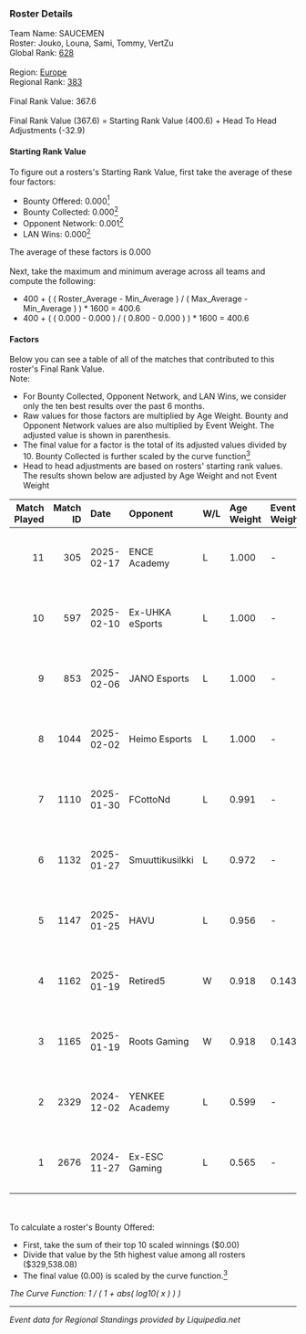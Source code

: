 ### Roster Details<br />
Team Name: SAUCEMEN<br />
Roster: Jouko, Louna, Sami, Tommy, VertZu<br />
Global Rank: [628](../standings_global.md)<br />
<br />
Region: [Europe]( ../standings_europe.md)<br />
Regional Rank: [383]( ../standings_europe.md)<br />
<br />
Final Rank Value:  367.6<br />
<br />
Final Rank Value (367.6) = Starting Rank Value (400.6) + Head To Head Adjustments (-32.9)<br />

#### Starting Rank Value<br />
To figure out a rosters's Starting Rank Value, first take the average of these four factors:<br />
- Bounty Offered: 0.000[<sup>1</sup>](#table2)
- Bounty Collected: 0.000[<sup>2</sup>](#table1)
- Opponent Network: 0.001[<sup>2</sup>](#table1)
- LAN Wins: 0.000[<sup>2</sup>](#table1)

The average of these factors is 0.000<br />
<br />
Next, take the maximum and minimum average across all teams and compute the following:<br />
- 400 + ( ( Roster_Average - Min_Average ) / ( Max_Average - Min_Average ) ) * 1600 = 400.6
- 400 + ( ( 0.000 - 0.000 ) / ( 0.800 - 0.000 ) ) * 1600 = 400.6


#### Factors<br />
Below you can see a table of all of the matches that contributed to this roster's Final Rank Value.<br />
Note:<br />

- For Bounty Collected, Opponent Network, and LAN Wins, we consider only the ten best results over the past 6 months.
- Raw values for those factors are multiplied by Age Weight. Bounty and Opponent Network values are also multiplied by Event Weight. The adjusted value is shown in parenthesis.
- The final value for a factor is the total of its adjusted values divided by 10. Bounty Collected is further scaled by the curve function[<sup>3</sup>](#curveFunction)
- Head to head adjustments are based on rosters' starting rank values. The results shown below are adjusted by Age Weight and not Event Weight
<span id="table1"></span><br />


| Match Played | Match ID | Date       | Opponent        | W/L | Age Weight | Event Weight | Bounty Collected | Opponent Network | LAN Wins  | H2H Adj. | Roster                            |
| -: | -: | :- | :- | :- | :- | :- | :- | :- | :- | -: | :- |
|           11 |      305 | 2025-02-17 | ENCE Academy    | L   | 1.000      | -            | -                | -                | -         |    -2.32 | Jouko, Louna, Sami, Tommy, VertZu |
|           10 |      597 | 2025-02-10 | Ex-UHKA eSports | L   | 1.000      | -            | -                | -                | -         |    -9.34 | Jouko, Louna, Sami, Tommy, VertZu |
|            9 |      853 | 2025-02-06 | JANO Esports    | L   | 1.000      | -            | -                | -                | -         |    -3.12 | Jouko, Louna, Sami, Tommy, VertZu |
|            8 |     1044 | 2025-02-02 | Heimo Esports   | L   | 1.000      | -            | -                | -                | -         |    -3.65 | Jouko, Louna, Sami, Tommy, VertZu |
|            7 |     1110 | 2025-01-30 | FCottoNd        | L   | 0.991      | -            | -                | -                | -         |   -13.85 | Jouko, Louna, Sami, Tommy, VertZu |
|            6 |     1132 | 2025-01-27 | Smuuttikusilkki | L   | 0.972      | -            | -                | -                | -         |   -11.41 | Jouko, Louna, Sami, Tommy, VertZu |
|            5 |     1147 | 2025-01-25 | HAVU            | L   | 0.956      | -            | -                | -                | -         |    -5.83 | Jouko, Louna, Sami, Tommy, VertZu |
|            4 |     1162 | 2025-01-19 | Retired5        | W   | 0.918      | 0.143        | 0.000 (0.000)    | 0.086 (0.011)    | 0 (0.000) |    14.66 | Jouko, Louna, Sami, Tommy, VertZu |
|            3 |     1165 | 2025-01-19 | Roots Gaming    | W   | 0.918      | 0.143        | 0.000 (0.000)    | 0.000 (0.000)    | 0 (0.000) |    14.40 | Jouko, Louna, Sami, Tommy, VertZu |
|            2 |     2329 | 2024-12-02 | YENKEE Academy  | L   | 0.599      | -            | -                | -                | -         |    -9.19 | Jouko, Louna, Sami, Tommy, VertZu |
|            1 |     2676 | 2024-11-27 | Ex-ESC Gaming   | L   | 0.565      | -            | -                | -                | -         |    -3.30 | Jouko, Louna, Sami, Tommy, VertZu |

<br />
<span id="table2"></span><br />
To calculate a roster's Bounty Offered:<br />

- First, take the sum of their top 10 scaled winnings ($0.00)
- Divide that value by the 5th highest value among all rosters ($329,538.08)
- The final value (0.00) is scaled by the curve function.[<sup>3</sup>](#curveFunction)

<span id="curveFunction"></span>_The Curve Function: 1 / ( 1 + abs( log10( x ) ) )_<br />

---
_Event data for Regional Standings provided by Liquipedia.net_<br />

